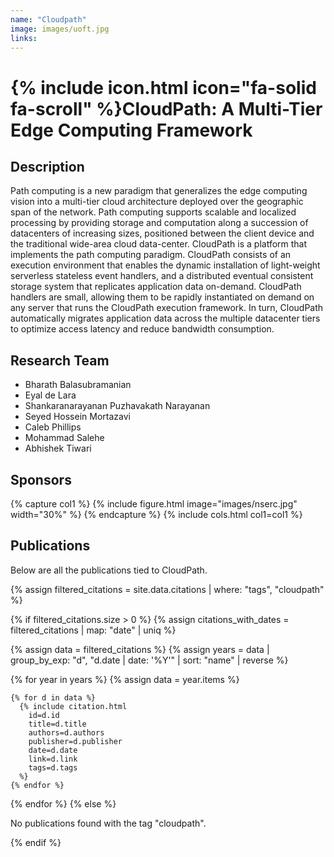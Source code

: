 ```yaml
---
name: "Cloudpath"
image: images/uoft.jpg
links:
---
```


# {% include icon.html icon="fa-solid fa-scroll" %}CloudPath: A Multi-Tier Edge Computing Framework

## Description

Path computing is a new paradigm that generalizes the edge computing vision into a multi-tier cloud architecture deployed over the geographic span of the network. Path computing supports scalable and localized processing by providing storage and computation along a succession of datacenters of increasing sizes, positioned between the client device and the traditional wide-area cloud data-center. CloudPath is a platform that implements the path computing paradigm. CloudPath consists of an execution environment that enables the dynamic installation of light-weight serverless stateless event handlers, and a distributed eventual consistent storage system that replicates application data on-demand. CloudPath handlers are small, allowing them to be rapidly instantiated on demand on any server that runs the CloudPath execution framework. In turn, CloudPath automatically migrates application data across the multiple datacenter tiers to optimize access latency and reduce bandwidth consumption.

## Research Team

- Bharath Balasubramanian
- Eyal de Lara
- Shankaranarayanan Puzhavakath Narayanan 
- Seyed Hossein Mortazavi
- Caleb Phillips
- Mohammad Salehe
- Abhishek Tiwari
 
## Sponsors
{% capture col1 %}
{% include figure.html image="images/nserc.jpg" width="30%" %}
{% endcapture %}
{% include cols.html col1=col1 %}


## Publications

Below are all the publications tied to CloudPath.


{% assign filtered_citations = site.data.citations | where: "tags", "cloudpath" %}

{% if filtered_citations.size > 0 %}
  {% assign citations_with_dates = filtered_citations | map: "date" | uniq %}

  {% assign data = filtered_citations %}
  {% assign years = data | group_by_exp: "d", "d.date | date: '%Y'" | sort: "name" | reverse %}

  {% for year in years %}
    {% assign data = year.items %}

    {% for d in data %}
      {% include citation.html
        id=d.id
        title=d.title
        authors=d.authors
        publisher=d.publisher
        date=d.date
        link=d.link
        tags=d.tags
      %}
    {% endfor %}
  {% endfor %}
{% else %}
  <p>No publications found with the tag "cloudpath".</p>
{% endif %}
